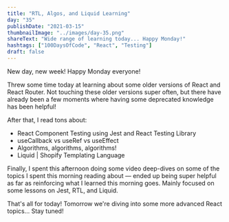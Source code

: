 ```yaml
---
title: "RTL, Algos, and Liquid Learning"
day: "35"
publishDate: "2021-03-15"
thumbnailImage: "../images/day-35.png"
shareText: "Wide range of learning today... Happy Monday!"
hashtags: ["100DaysOfCode", "React", "Testing"]
draft: false
---
```


New day, new week! Happy Monday everyone!

Threw some time today at learning about some older versions of React and React Router. Not touching these older versions super often, but there have already been a few moments where having some deprecated knowledge has been helpful!

After that, I read tons about:

- React Component Testing using Jest and React Testing Library
- useCallback vs useRef vs useEffect
- Algorithms, algorithms, algorithms!
- Liquid | Shopify Templating Language

Finally, I spent this afternoon doing some video deep-dives on some of the topics I spent this morning reading about — ended up being super helpful as far as reinforcing what I learned this morning goes. Mainly focused on some lessons on Jest, RTL, and Liquid.

That's all for today! Tomorrow we're diving into some more advanced React topics... Stay tuned!
